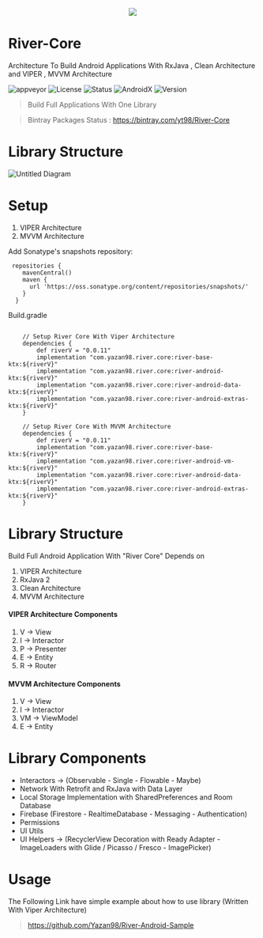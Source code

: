 <p align="center">
  <img src="https://user-images.githubusercontent.com/29167110/58997272-7ecb2500-8804-11e9-894a-b8f33dd0427e.png" />
</p>

# River-Core
Architecture To Build Android Applications With RxJava , Clean Architecture and VIPER , MVVM Architecture
 
![appveyor](https://img.shields.io/appveyor/ci/Yazan98/River-Core.svg)
![License](https://img.shields.io/badge/License-Apache%202.0-green.svg)
![Status](https://img.shields.io/badge/Project%20Status-Beta%20Version-yellow.svg)
![AndroidX](https://img.shields.io/badge/Android%20Status-AndroidX-green.svg)
![Version](https://img.shields.io/badge/Version-0.0.11-green.svg)


> Build Full Applications With One Library 

> Bintray Packages Status : https://bintray.com/yt98/River-Core


# Library Structure

![Untitled Diagram](https://user-images.githubusercontent.com/29167110/58758805-8b602c80-8529-11e9-9710-58b975eef96f.jpg)


# Setup

1. VIPER Architecture
2. MVVM Architecture

Add Sonatype's snapshots repository:

```
 repositories {
    mavenCentral()
    maven {
      url 'https://oss.sonatype.org/content/repositories/snapshots/'
    }
  }
```

Build.gradle


```
   
    // Setup River Core With Viper Architecture
    dependencies {
        def riverV = "0.0.11"
        implementation "com.yazan98.river.core:river-base-ktx:${riverV}"
        implementation "com.yazan98.river.core:river-android-ktx:${riverV}"
        implementation "com.yazan98.river.core:river-android-data-ktx:${riverV}"
        implementation "com.yazan98.river.core:river-android-extras-ktx:${riverV}"
    }
    
    // Setup River Core With MVVM Architecture
    dependencies {
        def riverV = "0.0.11"
        implementation "com.yazan98.river.core:river-base-ktx:${riverV}"
        implementation "com.yazan98.river.core:river-android-vm-ktx:${riverV}"
        implementation "com.yazan98.river.core:river-android-data-ktx:${riverV}"
        implementation "com.yazan98.river.core:river-android-extras-ktx:${riverV}"
    }

```

# Library Structure

Build Full Android Application With "River Core" Depends on

1. VIPER Architecture
2. RxJava 2
3. Clean Architecture
4. MVVM Architecture

#### VIPER Architecture Components
1. V -> View
2. I -> Interactor
3. P -> Presenter
4. E -> Entity
5. R -> Router


#### MVVM Architecture Components
1. V -> View
2. I -> Interactor
3. VM -> ViewModel
4. E -> Entity

# Library Components
- Interactors -> (Observable - Single - Flowable - Maybe)
- Network With Retrofit and RxJava with Data Layer
- Local Storage Implementation with SharedPreferences and Room Database
- Firebase (Firestore - RealtimeDatabase - Messaging - Authentication)
- Permissions
- UI Utils
- UI Helpers -> (RecyclerView Decoration with Ready Adapter - ImageLoaders with Glide / Picasso / Fresco - ImagePicker)

# Usage

The Following Link have simple example about how to use library
(Written With Viper Architecture)
> https://github.com/Yazan98/River-Android-Sample
